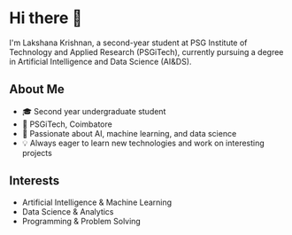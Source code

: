 # Hi there 👋

I'm Lakshana Krishnan, a second-year student at PSG Institute of Technology and Applied Research (PSGiTech), currently pursuing a degree in Artificial Intelligence and Data Science (AI&DS).

## About Me

- 🎓 Second year undergraduate student
- 🏫 PSGiTech, Coimbatore
- 🤖 Passionate about AI, machine learning, and data science
- 💡 Always eager to learn new technologies and work on interesting projects

## Interests

- Artificial Intelligence & Machine Learning
- Data Science & Analytics
- Programming & Problem Solving

